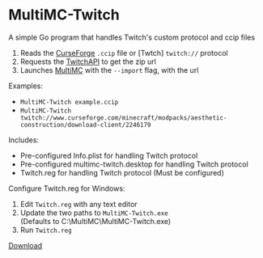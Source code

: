# MultiMC-Twitch

A simple Go program that handles Twitch's custom protocol and ccip files
1. Reads the [CurseForge] `.ccip` file or [Twtch] `twitch://` protocol  
2. Requests the [TwitchAPI] to get the zip url  
3. Launches [MultiMC] with the `--import` flag, with the url  

Examples:
  - `MultiMC-Twitch example.ccip`
  - `MultiMC-Twitch twitch://www.curseforge.com/minecraft/modpacks/aesthetic-construction/download-client/2246179`

Includes:
  - Pre-configured Info.plist for handling Twitch protocol
  - Pre-configured multimc-twitch.desktop for handling Twitch protocol
  - Twitch.reg for handling Twitch protocol (Must be configured)

Configure Twitch.reg for Windows:
1. Edit `Twitch.reg` with any text editor  
2. Update the two paths to `MultiMC-Twitch.exe`   
  (Defaults to C:\MultiMC\MultiMC-Twitch.exe)
3. Run `Twitch.reg`  

[Download](https://github.com/ShayBox/MultiMC-CCIP/releases)

[CurseForge]: https://www.curseforge.com/
[Twitch]: https://twitch.tv/
[TwitchAPI]: https://twitchappapi.docs.apiary.io/
[MultiMC]: https://multimc.org/